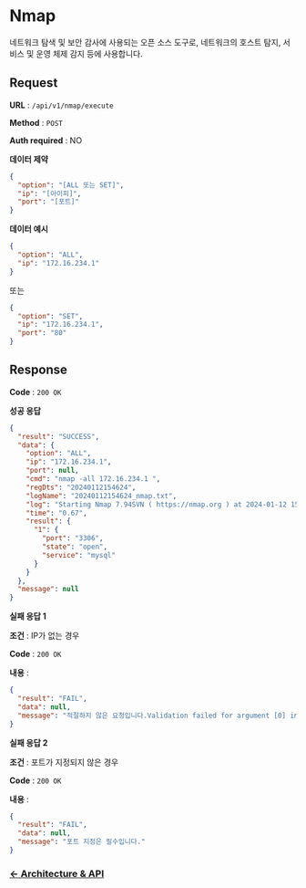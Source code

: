 # Nmap

네트워크 탐색 및 보안 감사에 사용되는 오픈 소스 도구로, 네트워크의 호스트 탐지, 서비스 및 운영 체제 감지 등에 사용합니다.

## Request

**URL** : `/api/v1/nmap/execute`

**Method** : `POST`

**Auth required** : NO

**데이터 제약**

```json
{
  "option": "[ALL 또는 SET]",
  "ip": "[아이피]",
  "port": "[포트]"
}
```

**데이터 예시**

```json
{
  "option": "ALL",
  "ip": "172.16.234.1"
}
```
또는
```json
{
  "option": "SET",
  "ip": "172.16.234.1",
  "port": "80"
}
```

## Response

**Code** : `200 OK`

**성공 응답**

```json
{
  "result": "SUCCESS",
  "data": {
    "option": "ALL",
    "ip": "172.16.234.1",
    "port": null,
    "cmd": "nmap -all 172.16.234.1 ",
    "regDts": "20240112154624",
    "logName": "20240112154624_nmap.txt",
    "log": "Starting Nmap 7.94SVN ( https://nmap.org ) at 2024-01-12 15:46 KST\nNmap scan report for 172.16.234.1\nHost is up (0.0021s latency).\nNot shown: 999 closed tcp ports (conn-refused)\nPORT     STATE SERVICE\n3306/tcp open  mysql\n\nNmap done: 1 IP address (1 host up) scanned in 0.67 seconds\n",
    "time": "0.67",
    "result": {
      "1": {
        "port": "3306",
        "state": "open",
        "service": "mysql"
      }
    }
  },
  "message": null
}
```

**실패 응답 1**

**조건** : IP가 없는 경우

**Code** : `200 OK`

**내용** :

```json
{
  "result": "FAIL",
  "data": null,
  "message": "적절하지 않은 요청입니다.Validation failed for argument [0] in public com.security.securisuite.common.response.CommonResponse com.security.securisuite.nmap.interfaces.NmapApiController.execute(com.security.securisuite.nmap.interfaces.dto.NmapDto$NmapRequest): [Field error in object 'nmapRequest' on field 'ip': rejected value []; codes [NotEmpty.nmapRequest.ip,NotEmpty.ip,NotEmpty.java.lang.String,NotEmpty]; arguments [org.springframework.context.support.DefaultMessageSourceResolvable: codes [nmapRequest.ip,ip]; arguments []; default message [ip]]; default message [IP는 필수값입니다.]] "
}
```

**실패 응답 2**

**조건** : 포트가 지정되지 않은 경우

**Code** : `200 OK`

**내용** :

```json
{
  "result": "FAIL",
  "data": null,
  "message": "포트 지정은 필수입니다."
}
```

### [<- Architecture & API](../README.md)